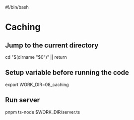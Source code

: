 #!/bin/bash

# Caching

## Jump to the current directory

cd "$(dirname "$0")" || return

## Setup variable before running the code

export WORK_DIR=08_caching

## Run server

pnpm ts-node $WORK_DIR/server.ts
